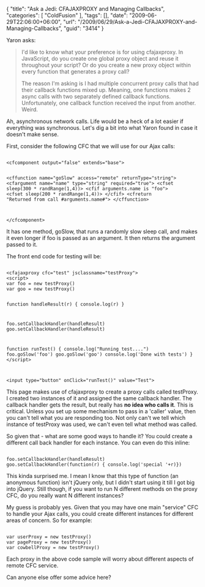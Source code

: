 {
	"title": "Ask a Jedi: CFAJAXPROXY and Managing Callbacks",
	"categories": [
		"ColdFusion"
	],
	"tags": [],
	"date": "2009-06-29T22:06:00+06:00",
	"url": "/2009/06/29/Ask-a-Jedi-CFAJAXPROXY-and-Managing-Callbacks",
	"guid": "3414"
}

Yaron asks:

<blockquote>
<p>
I'd like to know what your preference is for using cfajaxproxy.
In JavaScript, do you create one global proxy object and reuse it throughout your script? Or do you create a new proxy object within every function that generates a proxy call?
</p>
<p>
The reason I'm asking is I had multiple concurrent proxy calls that had their callback functions mixed up. Meaning, one functions makes 2 async calls with two separately defined callback functions. Unfortunately, one callback function received the input from another. Weird.
</p>
</blockquote>

Ah, asynchronous network calls. Life would be a heck of a lot easier if everything was synchronous. Let's dig a bit into what Yaron found in case it doesn't make sense.
<!--more-->
First, consider the following CFC that we will use for our Ajax calls:

<code>
&lt;cfcomponent output="false" extends="base"&gt;

&lt;cffunction name="goSlow" access="remote" returnType="string"&gt;
	&lt;cfargument name="name" type="string" required="true"&gt;
	&lt;cfset sleep(300 * randRange(1,4))&gt;
	&lt;cfif arguments.name is "foo"&gt;
		&lt;cfset sleep(200 * randRange(1,4))&gt;
	&lt;/cfif&gt;
	&lt;cfreturn "Returned from call #arguments.name#"&gt;
&lt;/cffunction&gt;

&lt;/cfcomponent&gt;
</code>

It has one method, goSlow, that runs a randomly slow sleep call, and makes it even longer if foo is passed as an argument. It then returns the argument passed to it.

The front end code for testing will be:

<code>
&lt;cfajaxproxy cfc="test" jsclassname="testProxy"&gt;
&lt;script&gt;
var foo = new testProxy()
var goo = new testProxy()

function handleResult(r) {
	console.log(r)
}

foo.setCallbackHandler(handleResult)
goo.setCallbackHandler(handleResult)

function runTest() {
	console.log("Running test....")
	foo.goSlow('foo')
	goo.goSlow('goo')
	console.log('Done with tests')
}
&lt;/script&gt;

&lt;input type="button" onClick="runTest()" value="Test"&gt;
</code>

This page makes use of cfajaxproxy to create a proxy calls called testProxy. I created two instances of it and assigned the same callback handler. The callback handler gets the result, but really has <b>no idea who calls it</b>. This is critical. Unless you set up some mechanism to pass in a 'caller' value, then you can't tell what you are responding too. Not only can't we tell which instance of testProxy was used, we can't even tell what method was called. 

So given that - what are some good ways to handle it? You could create a different call back handler for each instance. You can even do this inline:

<code>
foo.setCallbackHandler(handleResult)
goo.setCallbackHandler(function(r) { console.log('special '+r)})
</code>

This kinda surprised me. I mean I know that this type of function (an anonymous function) isn't jQuery only, but I didn't start using it till I got big into jQuery. Still though, if you want to run N different methods on the proxy CFC, do you really want N different instances? 

My guess is probably yes. Given that you may have one main "service" CFC to handle your Ajax calls, you could create different instances for different areas of concern. So for example:

<code>
var userProxy = new testProxy()
var pageProxy = new testProxy()
var cowbellProxy = new testProxy()
</code>

Each proxy in the above code sample will worry about different aspects of remote CFC service. 

Can anyone else offer some advice here?